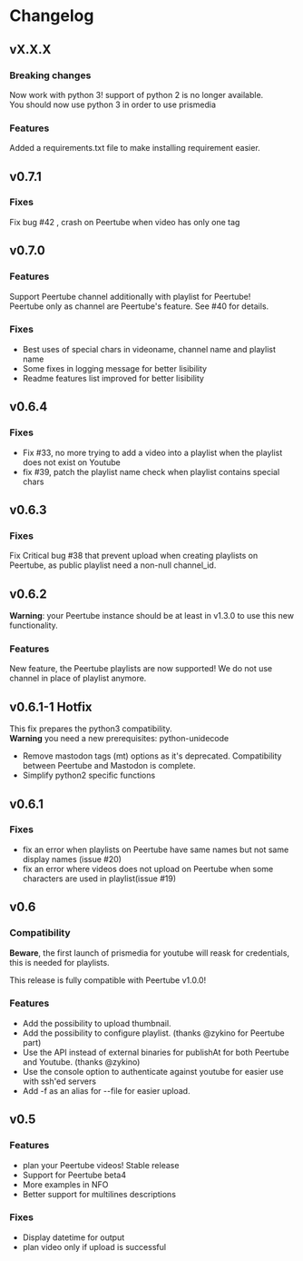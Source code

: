 # Changelog

## vX.X.X

### Breaking changes
Now work with python 3! support of python 2 is no longer available.  
You should now use python 3 in order to use prismedia

### Features
Added a requirements.txt file to make installing requirement easier.


## v0.7.1

### Fixes
Fix bug #42 , crash on Peertube when video has only one tag

## v0.7.0

### Features
Support Peertube channel additionally with playlist for Peertube!  
Peertube only as channel are Peertube's feature. See #40 for details.

### Fixes
 - Best uses of special chars in videoname, channel name and playlist name
 - Some fixes in logging message for better lisibility
 - Readme features list improved for better lisibility

## v0.6.4

### Fixes
 - Fix #33, no more trying to add a video into a playlist when the playlist does not exist on Youtube
 - fix #39, patch the playlist name check when playlist contains special chars

## v0.6.3

### Fixes
Fix Critical bug #38 that prevent upload when creating playlists on Peertube, as public playlist need a non-null channel_id.

## v0.6.2

**Warning**: your Peertube instance should be at least in v1.3.0 to use this new functionality.

### Features
New feature, the Peertube playlists are now supported!
We do not use channel in place of playlist anymore.

## v0.6.1-1 Hotfix
This fix prepares the python3 compatibility.  
**Warning** you need a new prerequisites: python-unidecode

 - Remove mastodon tags (mt) options as it's deprecated. Compatibility between Peertube and Mastodon is complete.
 - Simplify python2 specific functions

## v0.6.1

### Fixes
 - fix an error when playlists on Peertube have same names but not same display names (issue #20)
 - fix an error where videos does not upload on Peertube when some characters are used in playlist(issue #19)

## v0.6

### Compatibility ###
**Beware**, the first launch of prismedia for youtube will reask for credentials, this is needed for playlists.

This release is fully compatible with Peertube v1.0.0!

### Features
 - Add the possibility to upload thumbnail.
 - Add the possibility to configure playlist. (thanks @zykino for Peertube part)
 - Use the API instead of external binaries for publishAt for both Peertube and Youtube. (thanks @zykino)
 - Use the console option to authenticate against youtube for easier use with ssh'ed servers
 - Add -f as an alias for --file for easier upload.

## v0.5

### Features
 - plan your Peertube videos! Stable release
 - Support for Peertube beta4
 - More examples in NFO
 - Better support for multilines descriptions

### Fixes
 - Display datetime for output
 - plan video only if upload is successful